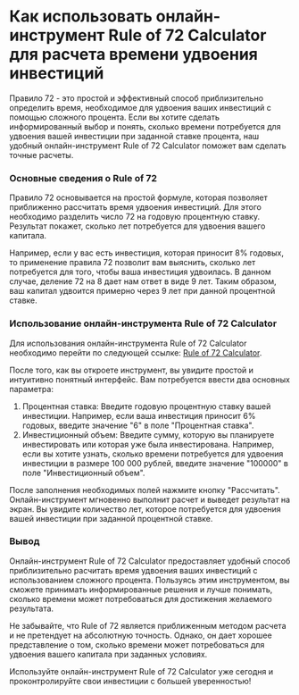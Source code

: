 Как использовать онлайн-инструмент Rule of 72 Calculator для расчета времени удвоения инвестиций
================================================================================================

Правило 72 - это простой и эффективный способ приблизительно определить время, необходимое для удвоения ваших инвестиций с помощью сложного процента. Если вы хотите сделать информированный выбор и понять, сколько времени потребуется для удвоения вашей инвестиции при заданной ставке процента, наш удобный онлайн-инструмент Rule of 72 Calculator поможет вам сделать точные расчеты.

### Основные сведения о Rule of 72

Правило 72 основывается на простой формуле, которая позволяет приближенно рассчитать время удвоения инвестиций. Для этого необходимо разделить число 72 на годовую процентную ставку. Результат покажет, сколько лет потребуется для удвоения вашего капитала.

Например, если у вас есть инвестиция, которая приносит 8% годовых, то применение правила 72 позволит вам выяснить, сколько лет потребуется для того, чтобы ваша инвестиция удвоилась. В данном случае, деление 72 на 8 дает нам ответ в виде 9 лет. Таким образом, ваш капитал удвоится примерно через 9 лет при данной процентной ставке.

### Использование онлайн-инструмента Rule of 72 Calculator

Для использования онлайн-инструмента Rule of 72 Calculator необходимо перейти по следующей ссылке: [Rule of 72 Calculator](https://www.onlinecalculatorsfree.com/ru/financial/rule-of-72-calculator.html).

После того, как вы откроете инструмент, вы увидите простой и интуитивно понятный интерфейс. Вам потребуется ввести два основных параметра:

1. Процентная ставка: Введите годовую процентную ставку вашей инвестиции. Например, если ваша инвестиция приносит 6% годовых, введите значение "6" в поле "Процентная ставка".
2. Инвестиционный объем: Введите сумму, которую вы планируете инвестировать или которая уже была инвестирована. Например, если вы хотите узнать, сколько времени потребуется для удвоения инвестиции в размере 100 000 рублей, введите значение "100000" в поле "Инвестиционный объем".

После заполнения необходимых полей нажмите кнопку "Рассчитать". Онлайн-инструмент мгновенно выполнит расчет и выведет результат на экран. Вы увидите количество лет, которое потребуется для удвоения вашей инвестиции при заданной процентной ставке.

### Вывод

Онлайн-инструмент Rule of 72 Calculator предоставляет удобный способ приблизительно расчитать время удвоения ваших инвестиций с использованием сложного процента. Пользуясь этим инструментом, вы сможете принимать информированные решения и лучше понимать, сколько времени может потребоваться для достижения желаемого результата.

Не забывайте, что Rule of 72 является приближенным методом расчета и не претендует на абсолютную точность. Однако, он дает хорошее представление о том, сколько времени может потребоваться для удвоения вашего капитала при заданных условиях.

Используйте онлайн-инструмент Rule of 72 Calculator уже сегодня и проконтролируйте свои инвестиции с большей уверенностью!